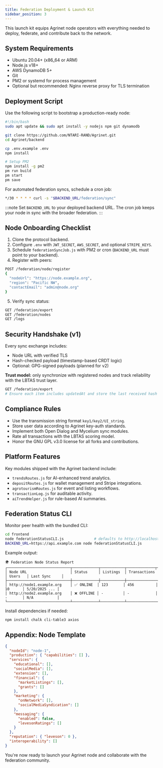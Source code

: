 ```yaml
---
title: Federation Deployment & Launch Kit
sidebar_position: 3
---
```


This launch kit equips Agrinet node operators with everything needed to deploy, federate, and contribute back to the network.

## System Requirements

- Ubuntu 20.04+ (x86_64 or ARM)
- Node.js v18+
- AWS DynamoDB 5+
- Git
- PM2 or systemd for process management
- Optional but recommended: Nginx reverse proxy for TLS termination

## Deployment Script

Use the following script to bootstrap a production-ready node:

```bash title="install.sh"
#!/bin/bash
sudo apt update && sudo apt install -y nodejs npm git dynamodb

git clone https://github.com/NTARI-RAND/Agrinet.git
cd Agrinet/backend

cp .env.example .env
npm install

# Setup PM2
npm install -g pm2
pm run build
pm start
pm save
```

For automated federation syncs, schedule a cron job:

```bash
*/30 * * * * curl -s "$BACKEND_URL/federation/sync"
```

:::note
Set `BACKEND_URL` to your deployed backend URL. The cron job keeps your node in sync with the broader federation.
:::

## Node Onboarding Checklist

1. Clone the protocol backend.
2. Configure `.env` with `JWT_SECRET`, `AWS_SECRET`, and optional `STRIPE_KEYS`.
3. Schedule `federationSyncJob.js` with PM2 or cron (`BACKEND_URL` must point to your backend).
4. Register with peers:

```bash
POST /federation/node/register
{
  "nodeUrl": "https://node.example.org",
  "region": "Pacific NW",
  "contactEmail": "admin@node.org"
}
```

5. Verify sync status:

```bash
GET /federation/export
GET /federation/nodes
GET /logs
```

## Security Handshake (v1)

Every sync exchange includes:

- Node URL with verified TLS
- Hash-checked payload (timestamp-based CRDT logic)
- Optional: GPG-signed payloads (planned for v2)

**Trust model:** only synchronize with registered nodes and track reliability with the LBTAS trust layer.

```bash
GET /federation/export
# Ensure each item includes updatedAt and store the last received hash per node
```

## Compliance Rules

- Use the transmission string format `key1/key2/UI_string`.
- Store user data according to Agrinet key-auth standards.
- Implement both Open Dialog and Mycelium sync modules.
- Rate all transactions with the LBTAS scoring model.
- Honor the GNU GPL v3.0 license for all forks and contributions.

## Platform Features

Key modules shipped with the Agrinet backend include:

- `trendsRoutes.js` for AI-enhanced trend analytics.
- `depositRoutes.js` for wallet management and Stripe integrations.
- `agrotourismRoutes.js` for event and listing workflows.
- `transactionLog.js` for auditable activity.
- `aiTrendHelper.js` for rule-based AI summaries.

## Federation Status CLI

Monitor peer health with the bundled CLI:

```bash
cd frontend
node federationStatusCLI.js              # defaults to http://localhost:5000
BACKEND_URL=https://api.example.com node federationStatusCLI.js
```

Example output:

```
🌍 Federation Node Status Report
┌─────────────────────────────┬────────────┬───────────┬─────────────┬─────────┬───────────────┐
│ Node URL                    │ Status     │ Listings  │ Transactions │ Users   │ Last Sync     │
├─────────────────────────────┼────────────┼───────────┼──────────────┼─────────┼───────────────┤
│ http://node1.example.org    │ ✅ ONLINE  │ 123       │ 456          │ 10      │ 5/20/2025 ... │
│ http://node2.example.org    │ ❌ OFFLINE │ -         │ -            │ -       │ N/A           │
└─────────────────────────────┴────────────┴───────────┴──────────────┴─────────┴───────────────┘
```

Install dependencies if needed:

```bash
npm install chalk cli-table3 axios
```

## Appendix: Node Template

```json
{
  "nodeId": "node-1",
  "production": { "capabilities": [] },
  "services": {
    "educational": [],
    "socialMedia": [],
    "extension": [],
    "financial": {
      "marketListings": [],
      "grants": []
    },
    "marketing": {
      "onNetwork": [],
      "socialMediaSyndication": []
    },
    "messaging": {
      "enabled": false,
      "levesonRatings": []
    }
  },
  "reputation": { "leveson": 0 },
  "interoperability": []
}
```

You're now ready to launch your Agrinet node and collaborate with the federation community.